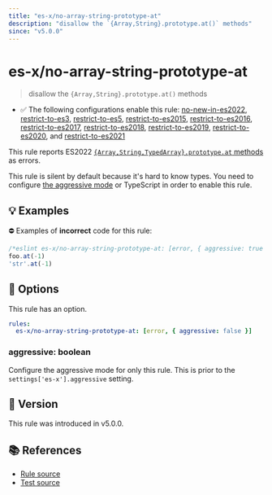 ```yaml
---
title: "es-x/no-array-string-prototype-at"
description: "disallow the `{Array,String}.prototype.at()` methods"
since: "v5.0.0"
---
```


# es-x/no-array-string-prototype-at
> disallow the `{Array,String}.prototype.at()` methods

- ✅ The following configurations enable this rule: [no-new-in-es2022], [restrict-to-es3], [restrict-to-es5], [restrict-to-es2015], [restrict-to-es2016], [restrict-to-es2017], [restrict-to-es2018], [restrict-to-es2019], [restrict-to-es2020], and [restrict-to-es2021]

This rule reports ES2022 [`{Array,String,TypedArray}.prototype.at` methods](https://github.com/tc39/proposal-relative-indexing-method) as errors.

This rule is silent by default because it's hard to know types. You need to configure [the aggressive mode](../#the-aggressive-mode) or TypeScript in order to enable this rule.

## 💡 Examples

⛔ Examples of **incorrect** code for this rule:

<eslint-playground type="bad">

```js
/*eslint es-x/no-array-string-prototype-at: [error, { aggressive: true }] */
foo.at(-1)
'str'.at(-1)
```

</eslint-playground>

## 🔧 Options

This rule has an option.

```yaml
rules:
  es-x/no-array-string-prototype-at: [error, { aggressive: false }]
```

### aggressive: boolean

Configure the aggressive mode for only this rule.
This is prior to the `settings['es-x'].aggressive` setting.

## 🚀 Version

This rule was introduced in v5.0.0.

## 📚 References

- [Rule source](https://github.com/eslint-community/eslint-plugin-es-x/blob/master/lib/rules/no-array-string-prototype-at.js)
- [Test source](https://github.com/eslint-community/eslint-plugin-es-x/blob/master/tests/lib/rules/no-array-string-prototype-at.js)

[no-new-in-es2022]: ../configs/index.md#no-new-in-es2022
[restrict-to-es3]: ../configs/index.md#restrict-to-es3
[restrict-to-es5]: ../configs/index.md#restrict-to-es5
[restrict-to-es2015]: ../configs/index.md#restrict-to-es2015
[restrict-to-es2016]: ../configs/index.md#restrict-to-es2016
[restrict-to-es2017]: ../configs/index.md#restrict-to-es2017
[restrict-to-es2018]: ../configs/index.md#restrict-to-es2018
[restrict-to-es2019]: ../configs/index.md#restrict-to-es2019
[restrict-to-es2020]: ../configs/index.md#restrict-to-es2020
[restrict-to-es2021]: ../configs/index.md#restrict-to-es2021
